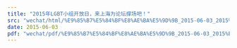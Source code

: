 ```yaml
---
title: "2015年LGBT小组开放日，来上海为论坛撑场吧！"
src: "wechat/html/%E9%85%B7%E5%84%BF%E8%AE%BA%E5%9D%9B_2015-06-03_2015%E5%B9%B4LGBT%E5%B0%8F%E7%BB%84%E5%BC%80%E6%94%BE%E6%97%A5%EF%BC%8C%E6%9D%A5%E4%B8%8A%E6%B5%B7%E4%B8%BA%E8%AE%BA%E5%9D%9B%E6%92%91%E5%9C%BA%E5%90%A7%EF%BC%81.html"
date: 2015-06-03
pdf: "wechat/pdf/%E9%85%B7%E5%84%BF%E8%AE%BA%E5%9D%9B_2015-06-03_2015%E5%B9%B4LGBT%E5%B0%8F%E7%BB%84%E5%BC%80%E6%94%BE%E6%97%A5%EF%BC%8C%E6%9D%A5%E4%B8%8A%E6%B5%B7%E4%B8%BA%E8%AE%BA%E5%9D%9B%E6%92%91%E5%9C%BA%E5%90%A7%EF%BC%81.pdf"
---
```

